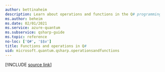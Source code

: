 ```yaml
---
author: bettinaheim
description: Learn about operations and functions in the Q# programming language.
ms.author: beheim
ms.date: 02/01/2021
ms.service: azure-quantum
ms.subservice: qsharp-guide
ms.topic: reference
no-loc: ['Q#', '$$v']
title: Functions and operations in Q#
uid: microsoft.quantum.qsharp.operationsandfunctions
---
```


<!---
# Operations and functions in Q#
-->

[!INCLUDE [source link](~/includes/qsharp-language/Specifications/Language/4_TypeSystem/OperationsAndFunctions.md)]